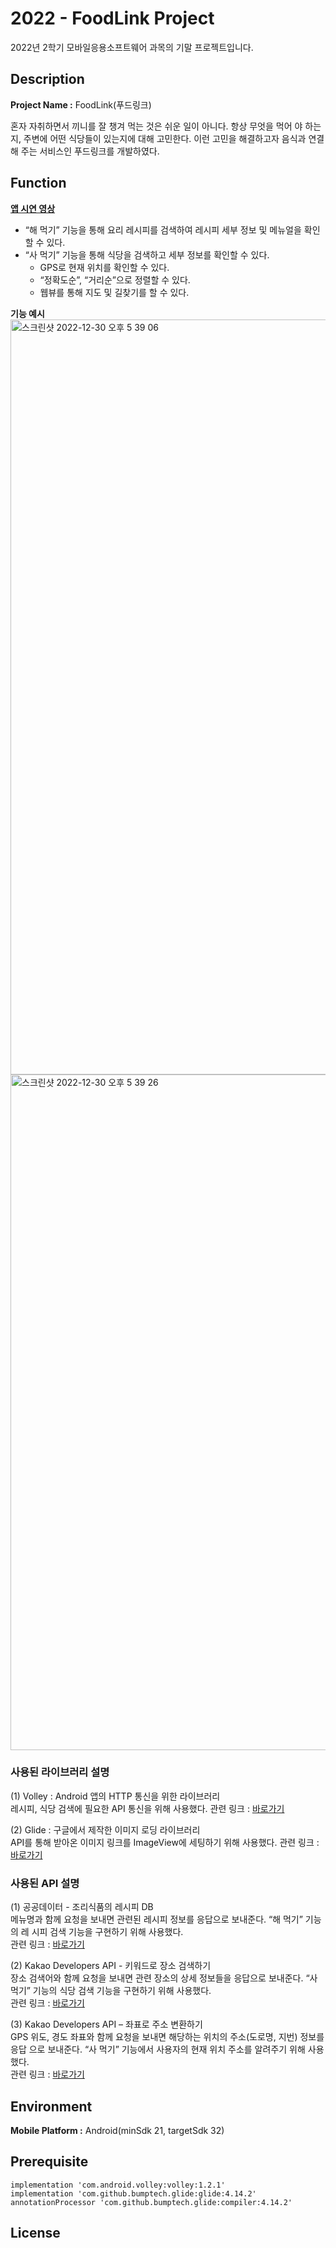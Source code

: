 # 2022 - FoodLink Project

2022년 2학기 모바일응용소프트웨어 과목의 기말 프로젝트입니다.

## Description

**Project Name :**  FoodLink(푸드링크)

혼자 자취하면서 끼니를 잘 챙겨 먹는 것은 쉬운 일이 아니다. 항상 무엇을 먹어 야 하는지, 주변에 어떤 식당들이 있는지에 대해 고민한다. 이런 고민을 해결하고자 음식과 연결해 주는 서비스인 푸드링크를 개발하였다.

## Function

[**앱 시연 영상**](https://youtu.be/RwNle37LNok)

- “해 먹기” 기능을 통해 요리 레시피를 검색하여 레시피 세부 정보 및 메뉴얼을 확인할 수 있다.  
- “사 먹기” 기능을 통해 식당을 검색하고 세부 정보를 확인할 수 있다.
	- GPS로 현재 위치를 확인할 수 있다.  
	- “정확도순”, “거리순”으로 정렬할 수 있다.  
	- 웹뷰를 통해 지도 및 길찾기를 할 수 있다.

**기능 예시**
<img width="1208" alt="스크린샷 2022-12-30 오후 5 39 06" src="https://user-images.githubusercontent.com/86937253/210051266-f3a5a958-ee82-48ec-8d87-3ee5734f2584.png">
<img width="1081" alt="스크린샷 2022-12-30 오후 5 39 26" src="https://user-images.githubusercontent.com/86937253/210051263-56cce2a2-285e-429b-9e4a-277f4fbbbf64.png">


### 사용된 라이브러리 설명
(1) Volley : Android 앱의 HTTP 통신을 위한 라이브러리  
레시피, 식당 검색에 필요한 API 통신을 위해 사용했다. 관련 링크 : [바로가기](https://developer.android.com/training/volley?hl=ko)

(2) Glide : 구글에서 제작한 이미지 로딩 라이브러리  
API를 통해 받아온 이미지 링크를 ImageView에 세팅하기 위해 사용했다. 관련 링크 : [바로가기](https://github.com/bumptech/glide)

### 사용된 API 설명

(1) 공공데이터 - 조리식품의 레시피 DB  
메뉴명과 함께 요청을 보내면 관련된 레시피 정보를 응답으로 보내준다. “해 먹기” 기능의 레 시피 검색 기능을 구현하기 위해 사용했다.  
관련 링크 : [바로가기](http://www.foodsafetykorea.go.kr/api/openApiInfo.do?menu_grp=MENU_GRP31&menu_no=661&show_cnt=10&start_idx=1&svc_no=COOKRCP01)

(2) Kakao Developers API - 키워드로 장소 검색하기  
장소 검색어와 함께 요청을 보내면 관련 장소의 상세 정보들을 응답으로 보내준다. “사 먹기” 기능의 식당 검색 기능을 구현하기 위해 사용했다.  
관련 링크 : [바로가기](https://developers.kakao.com/docs/latest/ko/local/dev-guide#search-by-keyword)

(3) Kakao Developers API – 좌표로 주소 변환하기  
GPS 위도, 경도 좌표와 함께 요청을 보내면 해당하는 위치의 주소(도로명, 지번) 정보를 응답 으로 보내준다. “사 먹기” 기능에서 사용자의 현재 위치 주소를 알려주기 위해 사용했다.  
관련 링크 : [바로가기](https://developers.kakao.com/docs/latest/ko/local/dev-guide#coord-to-address)

## Environment

**Mobile Platform :** Android(minSdk 21, targetSdk 32)

## Prerequisite

    implementation 'com.android.volley:volley:1.2.1'  
    implementation 'com.github.bumptech.glide:glide:4.14.2'  
    annotationProcessor 'com.github.bumptech.glide:compiler:4.14.2'

## License
